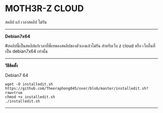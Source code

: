 # MOTH3R-Z CLOUD
สคลิป แก้ เวลาสคลิป ไม่รัน
______________________________________________
**Debian7x64** 

#สคลิปนี้เป็นสคลิปแก้เวลาที่พี่เทพลงสคลิปของตัวเองแล้วไม่รัน
สำหรับเว็บ z cloud หรือ เว็บอื่นที่เป็น debian7x64 เท่านั้น

_______________________________________________
**วิธีติดตั้ง**

Debian7 64
```
wget -O installedit.sh https://github.com/Theeraphong045/over/blob/master/installedit.sh?raw=true
chmod +x installedit.sh
./installedit.sh
```
__________________________________________________

